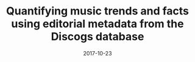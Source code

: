 ---
type: "paper"
title:  "Quantifying music trends and facts using editorial metadata from the Discogs database"
authors: ["Bogdanov D.", "Serra X."]
date: 2017-10-23
download_link: "http://mtg.upf.edu/node/3828"
license: "CC-BY 4.0"
published_in: "Proceedings of the International Society for Music Information Retrieval Conference (ISMIR)"
---